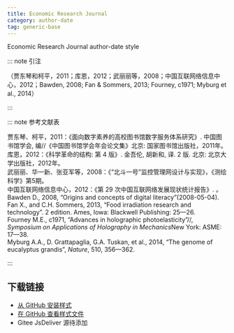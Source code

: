 ```yaml
--- 
title: Economic Research Journal 
category: author-date 
tag: generic-base 
--- 
```


<!-- 此文件由脚本自动生成，请勿手动修改！ -->  

Economic Research Journal author-date style  

::: note 引注  

（贾东琴和柯平，2011；库恩，2012；武丽丽等，2008；中国互联网络信息中心，2012；Bawden, 2008; Fan &#38; Sommers, 2013; Fourney, c1971; Myburg et al., 2014）  

:::  

::: note 参考文献表  

<div class="csl-bib-body">
  <div class="csl-entry second-field-align-false hangingindent-true"> 贾东琴、柯平，2011：《面向数字素养的高校图书馆数字服务体系研究》. 中国图书馆学会, 编//《中国图书馆学会年会论文集》北京: 国家图书馆出版社，2011年。 </div>
  <div class="csl-entry second-field-align-false hangingindent-true"> 库恩，2012：《科学革命的结构: 第 4 版》. 金吾伦, 胡新和, 译. 2 版. 北京: 北京大学出版社，2012年。 </div>
  <div class="csl-entry second-field-align-false hangingindent-true"> 武丽丽、华一新、张亚军等，2008：《“北斗一号”监控管理网设计与实现》，《测绘科学》第5期。 </div>
  <div class="csl-entry second-field-align-false hangingindent-true"> 中国互联网络信息中心，2012：《第 29 次中国互联网络发展现状统计报告》. 。 </div>
  <div class="csl-entry second-field-align-false hangingindent-true"> Bawden D., 2008, “Origins and concepts of digital literacy”(2008-05-04). </div>
  <div class="csl-entry second-field-align-false hangingindent-true"> Fan X., and C.H. Sommers, 2013, “Food irradiation research and technology”. 2 edition. Ames, Iowa: Blackwell Publishing: 25—26. </div>
  <div class="csl-entry second-field-align-false hangingindent-true"> Fourney M.E., c1971, “Advances in holographic photoelasticity”//, <i>Symposium on Applications of Holography in Mechanics</i>New York: ASME: 17—38. </div>
  <div class="csl-entry second-field-align-false hangingindent-true"> Myburg A.A., D. Grattapaglia, G.A. Tuskan, et al., 2014, “The genome of eucalyptus grandis”, <i>Nature</i>, 510, 356—362. </div>
</div>
  

:::  

<!-- more -->  

## 下载链接  

- [从 GitHub 安装样式](https://github.com/zotero-cn/styles/./raw/main/src/203economic-research-journal/203economic-research-journal.csl)  
- [在 GitHub 查看样式文件](https://github.com/zotero-cn/styles/./tree/main/src/203economic-research-journal/203economic-research-journal.csl)  
- Gitee JsDeliver 源待添加  
